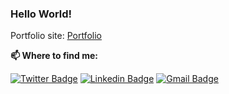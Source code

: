 ### Hello World! 

Portfolio site: [Portfolio](http://omeripek.me/)

**📫 Where to find me:** 

[![Twitter Badge](https://img.shields.io/badge/-@omripk-1ca0f1?style=flat-square&labelColor=1ca0f1&logo=twitter&logoColor=white&link=https://twitter.com/omripk)](https://twitter.com/omripk) 
[![Linkedin Badge](https://img.shields.io/badge/-omripk-blue?style=flat-square&logo=Linkedin&logoColor=white&link=https://www.linkedin.com/in/omripk/)](https://www.linkedin.com/in/omripk/) 
[![Gmail Badge](https://img.shields.io/badge/-omer.ipk@gmail.com-c14438?style=flat-square&logo=Gmail&logoColor=black&link=mailto:omer.ipk@gmail.com)](mailto:omer.ipk@gmail.com)






